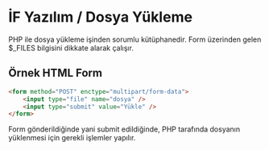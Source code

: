 # İF Yazılım / Dosya Yükleme

PHP ile dosya yükleme işinden sorumlu kütüphanedir. Form üzerinden gelen $_FILES bilgisini dikkate alarak çalışır.

## Örnek HTML Form

```html
<form method="POST" enctype="multipart/form-data">
    <input type="file" name="dosya" />
    <input type="submit" value="Yükle" />
</form>
```

Form gönderildiğinde yani submit edildiğinde, PHP tarafında dosyanın yüklenmesi için gerekli işlemler yapılır.